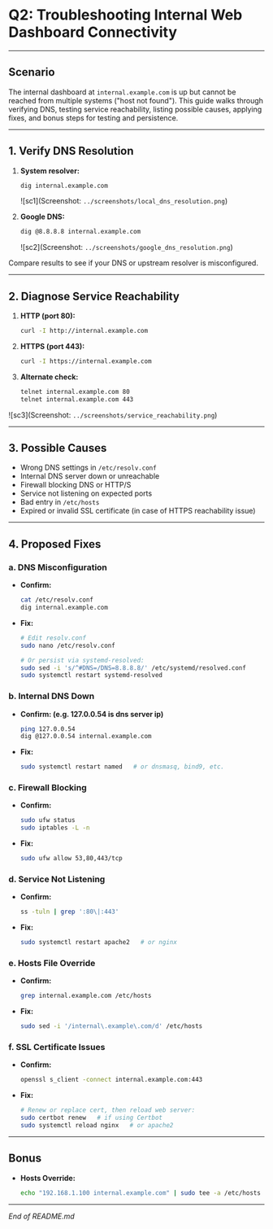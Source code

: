 # Q2: Troubleshooting Internal Web Dashboard Connectivity

---

## Scenario

The internal dashboard at `internal.example.com` is up but cannot be reached from multiple systems ("host not found"). This guide walks through verifying DNS, testing service reachability, listing possible causes, applying fixes, and bonus steps for testing and persistence.

---

## 1. Verify DNS Resolution

1. **System resolver:**
   ```bash
   dig internal.example.com
   ```
   ![sc1](Screenshot: `../screenshots/local_dns_resolution.png`)

2. **Google DNS:**
   ```bash
   dig @8.8.8.8 internal.example.com
   ```
    ![sc2](Screenshot: `../screenshots/google_dns_resolution.png`)

Compare results to see if your DNS or upstream resolver is misconfigured.  

---

## 2. Diagnose Service Reachability

1. **HTTP (port 80):**
   ```bash
   curl -I http://internal.example.com
   ```

2. **HTTPS (port 443):**
   ```bash
   curl -I https://internal.example.com
   ```

3. **Alternate check:**
   ```bash
   telnet internal.example.com 80
   telnet internal.example.com 443
   ```

![sc3](Screenshot: `../screenshots/service_reachability.png`)

---

## 3. Possible Causes

- Wrong DNS settings in `/etc/resolv.conf`
- Internal DNS server down or unreachable
- Firewall blocking DNS or HTTP/S
- Service not listening on expected ports
- Bad entry in `/etc/hosts`
- Expired or invalid SSL certificate (in case  of HTTPS reachability issue)

---

## 4. Proposed Fixes

### a. DNS Misconfiguration
- **Confirm:**
  ```bash
  cat /etc/resolv.conf
  dig internal.example.com
  ```
- **Fix:**
  ```bash
  # Edit resolv.conf
  sudo nano /etc/resolv.conf

  # Or persist via systemd-resolved:
  sudo sed -i 's/^#DNS=/DNS=8.8.8.8/' /etc/systemd/resolved.conf
  sudo systemctl restart systemd-resolved
  ```

### b. Internal DNS Down
- **Confirm: (e.g. 127.0.0.54 is dns server ip)**
  ```bash
  ping 127.0.0.54
  dig @127.0.0.54 internal.example.com
  ```
- **Fix:**
  ```bash
  sudo systemctl restart named   # or dnsmasq, bind9, etc.
  ```

### c. Firewall Blocking
- **Confirm:**
  ```bash
  sudo ufw status
  sudo iptables -L -n
  ```
- **Fix:**
  ```bash
  sudo ufw allow 53,80,443/tcp
  ```

### d. Service Not Listening
- **Confirm:**
  ```bash
  ss -tuln | grep ':80\|:443'
  ```
- **Fix:**
  ```bash
  sudo systemctl restart apache2   # or nginx
  ```

### e. Hosts File Override
- **Confirm:**
  ```bash
  grep internal.example.com /etc/hosts
  ```
- **Fix:**
  ```bash
  sudo sed -i '/internal\.example\.com/d' /etc/hosts
  ```

### f. SSL Certificate Issues
- **Confirm:**
  ```bash
  openssl s_client -connect internal.example.com:443
  ```
- **Fix:**
  ```bash
  # Renew or replace cert, then reload web server:
  sudo certbot renew   # if using Certbot
  sudo systemctl reload nginx   # or apache2
  ```

---

## Bonus

- **Hosts Override:**
  ```bash
  echo "192.168.1.100 internal.example.com" | sudo tee -a /etc/hosts
  ```

---

_End of README.md_

